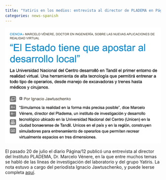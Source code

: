 ```yaml
---
title: "Yatiris en los medios: entrevista al director de PLADEMA en Página/12"
categories: news-spanish
---
```


<div class="image-post-container">
    <img src="/images/news/nota_pagina.png" title="La nota en Página/12" />
</div>

El pasado 20 de julio el diario Página/12 publicó una entrevista al director del Instituto PLADEMA, Dr. Marcelo Vénere, en la que entre muchos temas se habló de las líneas de investigación del laboratorio y del grupo Yatiris. La nota estuvo a cargo del periodista Ignacio Jawtuschenko, y puede leerse completa [aquí](https://www.pagina12.com.ar/diario/ciencia/19-304690-2016-07-20.html).